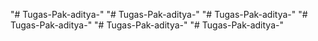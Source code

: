 "# Tugas-Pak-aditya-" 
"# Tugas-Pak-aditya-" 
"# Tugas-Pak-aditya-" 
"# Tugas-Pak-aditya-" 
"# Tugas-Pak-aditya-" 
"# Tugas-Pak-aditya-" 
